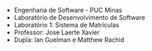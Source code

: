 * Engenharia de Software - PUC Minas 
* Laboratório de Desenvolvimento de Software
* Laboratório 1: Sistema de Matrículas
* Professor: Jose Laerte Xavier  
* Dupla: Ian Guelman e Matthew Rachid